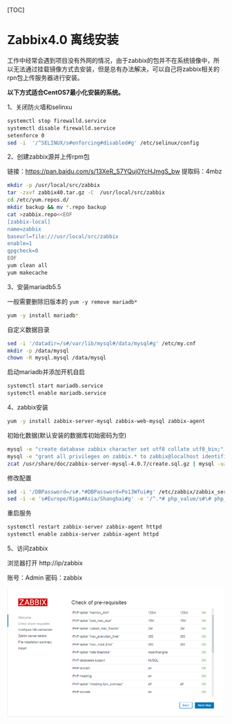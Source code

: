 [TOC]



# Zabbix4.0 离线安装

工作中经常会遇到项目没有外网的情况，由于zabbix的包并不在系统镜像中，所以无法通过挂载镜像方式去安装，但是总有办法解决，可以自己将zabbix相关的rpn包上传服务器进行安装。



**以下方式适合CentOS7最小化安装的系统。**



 1、关闭防火墙和selinxu

```bash
systemctl stop firewalld.service
systemctl disable firewalld.service
setenforce 0
sed -i  '/^SELINUX/s#enforcing#disabled#g' /etc/selinux/config
```



2、创建zabbix源并上传rpm包

链接：https://pan.baidu.com/s/13XeR_S7YQuj0YcHJmgS_bw 
提取码：4mbz 

```bash
mkdir -p /usr/local/src/zabbix
tar -zxvf zabbix40.tar.gz -C  /usr/local/src/zabbix
cd /etc/yum.repos.d/
mkdir backup && mv *.repo backup
cat >zabbix.repo<<EOF
[zabbix-local]
name=zabbix
baseurl=file:///usr/local/src/zabbix
enable=1
gpgcheck=0
EOF
yum clean all
yum makecache
```



3、安装mariadb5.5

一般需要删除旧版本的 `yum -y remove mariadb*`

```bash
yum -y install mariadb*
```

自定义数据目录

```bash
sed -i '/datadir=/s#/var/lib/mysql#/data/mysql#g' /etc/my.cnf
mkdir -p /data/mysql
chown -R mysql.mysql /data/mysql
```

启动mariadb并添加开机自启

```bash
systemctl start mariadb.service
systemctl enable mariadb.service
```



4、zabbix安装

```bash
yum -y install zabbix-server-mysql zabbix-web-mysql zabbix-agent
```

初始化数据(默认安装的数据库初始密码为空)

```bash
mysql -e "create database zabbix character set utf8 collate utf8_bin;"
mysql -e "grant all privileges on zabbix.* to zabbix@localhost identified by 'Po13Wfui';"
zcat /usr/share/doc/zabbix-server-mysql-4.0.7/create.sql.gz | mysql -uzabbix -pPo13Wfui zabbix
```

修改配置

```bash
sed -i '/DBPassword=/s#.*#DBPassword=Po13Wfui#g' /etc/zabbix/zabbix_server.conf
sed -i -e 's#Europe/Riga#Asia/Shanghai#g' -e '/^.*# php_value/s#\# php_value#php_value#g' /etc/httpd/conf.d/zabbix.conf
```

重启服务

```bash
systemctl restart zabbix-server zabbix-agent httpd
systemctl enable zabbix-server zabbix-agent httpd
```

5、访问zabbix

浏览器打开 http://ip/zabbix

账号：Admin
密码：zabbix

![1592401530205](assets/1592401530205.png)